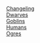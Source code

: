 [Changeling](https://skroxiousdm.github.io/SkroxiousDM/2.%20Origins/Changeling)<br>
[Dwarves](https://skroxiousdm.github.io/SkroxiousDM/2.%20Origins/Dwarves)<br>
[Goblins](https://skroxiousdm.github.io/SkroxiousDM/2.%20Origins/Goblins)<br>
[Humans](https://skroxiousdm.github.io/SkroxiousDM/2.%20Origins/Humans)<br>
[Ogres](https://skroxiousdm.github.io/SkroxiousDM/2.%20Origins/Ogres)<br>
